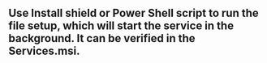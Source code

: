 ## Use Install shield or Power Shell script to run the file setup, which will start the service in the background. It can be verified in the Services.msi.

